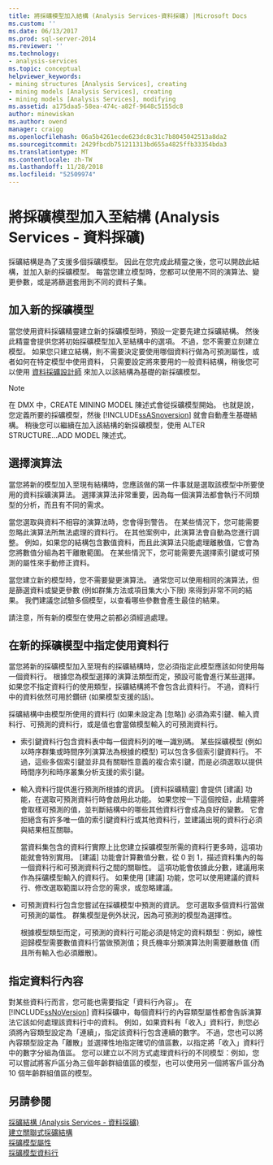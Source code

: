 ```yaml
---
title: 將採礦模型加入結構 (Analysis Services-資料採礦) |Microsoft Docs
ms.custom: ''
ms.date: 06/13/2017
ms.prod: sql-server-2014
ms.reviewer: ''
ms.technology:
- analysis-services
ms.topic: conceptual
helpviewer_keywords:
- mining structures [Analysis Services], creating
- mining models [Analysis Services], creating
- mining models [Analysis Services], modifying
ms.assetid: a175daa5-58ea-474c-a82f-9648c5155dc8
author: minewiskan
ms.author: owend
manager: craigg
ms.openlocfilehash: 06a5b4261ecde623dc8c31c7b8045042513a8da2
ms.sourcegitcommit: 2429fbcdb751211313bd655a4825ffb33354bda3
ms.translationtype: MT
ms.contentlocale: zh-TW
ms.lasthandoff: 11/28/2018
ms.locfileid: "52509974"
---
```

# <a name="add-mining-models-to-a-structure-analysis-services---data-mining"></a>將採礦模型加入至結構 (Analysis Services - 資料採礦)
  採礦結構是為了支援多個採礦模型。 因此在您完成此精靈之後，您可以開啟此結構，並加入新的採礦模型。 每當您建立模型時，您都可以使用不同的演算法、變更參數，或是將篩選套用到不同的資料子集。  
  
## <a name="adding-new-mining-models"></a>加入新的採礦模型  
 當您使用資料採礦精靈建立新的採礦模型時，預設一定要先建立採礦結構。 然後此精靈會提供您將初始採礦模型加入至結構中的選項。 不過，您不需要立刻建立模型。 如果您只建立結構，則不需要決定要使用哪個資料行做為可預測屬性，或者如何在特定模型中使用資料， 只需要設定將來要用的一般資料結構，稍後您可以使用 [資料採礦設計師](data-mining-designer.md) 來加入以該結構為基礎的新採礦模型。  
  
> [!NOTE]  
>  在 DMX 中，CREATE MINING MODEL 陳述式會從採礦模型開始。 也就是說，您定義所要的採礦模型，然後 [!INCLUDE[ssASnoversion](../../includes/ssasnoversion-md.md)] 就會自動產生基礎結構。 稍後您可以繼續在加入該結構的新採礦模型，使用 ALTER STRUCTURE...ADD MODEL 陳述式。  
  
## <a name="choosing-an-algorithm"></a>選擇演算法  
 當您將新的模型加入至現有結構時，您應該做的第一件事就是選取該模型中所要使用的資料採礦演算法。 選擇演算法非常重要，因為每一個演算法都會執行不同類型的分析，而且有不同的需求。  
  
 當您選取與資料不相容的演算法時，您會得到警告。 在某些情況下，您可能需要忽略此演算法所無法處理的資料行。 在其他案例中，此演算法會自動為您進行調整。 例如，如果您的結構包含數值資料，而且此演算法只能處理離散值，它會為您將數值分組為若干離散範圍。 在某些情況下，您可能需要先選擇索引鍵或可預測的屬性來手動修正資料。  
  
 當您建立新的模型時，您不需要變更演算法。 通常您可以使用相同的演算法，但是篩選資料或變更參數 (例如群集方法或項目集大小下限) 來得到非常不同的結果。 我們建議您試驗多個模型，以查看哪些參數會產生最佳的結果。  
  
 請注意，所有新的模型在使用之前都必須經過處理。  
  
## <a name="specifying-the-usage-of-columns-in-a-new-mining-model"></a>在新的採礦模型中指定使用資料行  
 當您將新的採礦模型加入至現有的採礦結構時，您必須指定此模型應該如何使用每一個資料行。 根據您為模型選擇的演算法類型而定，預設可能會進行某些選擇。 如果您不指定資料行的使用類型，採礦結構將不會包含此資料行。 不過，資料行中的資料依然可用於鑽研 (如果模型支援的話)。  
  
 採礦結構中由模型所使用的資料行 (如果未設定為 [忽略]) 必須為索引鍵、輸入資料行、可預測的資料行，或是值也會當做模型輸入的可預測資料行。  
  
-   索引鍵資料行包含資料表中每一個資料列的唯一識別碼。 某些採礦模型 (例如以時序群集或時間序列演算法為根據的模型) 可以包含多個索引鍵資料行。 不過，這些多個索引鍵並非具有關聯性意義的複合索引鍵，而是必須選取以提供時間序列和時序叢集分析支援的索引鍵。  
  
-   輸入資料行提供進行預測所根據的資訊。 [資料採礦精靈] 會提供 [建議] 功能，在選取可預測資料行時會啟用此功能。 如果您按一下這個按鈕，此精靈將會取樣可預測的值，並判斷結構中的哪些其他資料行會成為良好的變數。 它會拒絕含有許多唯一值的索引鍵資料行或其他資料行，並建議出現的資料行必須與結果相互關聯。  
  
     當資料集包含的資料行實際上比您建立採礦模型所需的資料行更多時，這項功能就會特別實用。 [建議] 功能會計算數值分數，從 0 到 1，描述資料集內的每一個資料行和可預測資料行之間的關聯性。 這項功能會依據此分數，建議用來作為採礦模型輸入的資料行。 如果使用 [建議] 功能，您可以使用建議的資料行、修改選取範圍以符合您的需求，或忽略建議。  
  
-   可預測資料行包含您嘗試在採礦模型中預測的資訊。 您可選取多個資料行當做可預測的屬性。 群集模型是例外狀況，因為可預測的模型為選擇性。  
  
     根據模型類型而定，可預測的資料行可能必須是特定的資料類型：例如，線性迴歸模型需要數值資料行當做預測值；貝氏機率分類演算法則需要離散值 (而且所有輸入也必須離散)。  
  
## <a name="specifying-column-content"></a>指定資料行內容  
 對某些資料行而言，您可能也需要指定「資料行內容」。 在 [!INCLUDE[ssNoVersion](../../includes/ssnoversion-md.md)] 資料採礦中，每個資料行的內容類型屬性都會告訴演算法它該如何處理該資料行中的資料。 例如，如果資料有「收入」資料行，則您必須將內容類型設定為「連續」，指定該資料行包含連續的數字。 不過，您也可以將內容類型設定為「離散」並選擇性地指定確切的值區數，以指定將「收入」資料行中的數字分組為值區。 您可以建立以不同方式處理資料行的不同模型：例如，您可以嘗試將客戶區分為三個年齡群組值區的模型，也可以使用另一個將客戶區分為 10 個年齡群組值區的模型。  
  
## <a name="see-also"></a>另請參閱  
 [採礦結構 &#40;Analysis Services - 資料採礦&#41;](mining-structures-analysis-services-data-mining.md)   
 [建立關聯式採礦結構](create-a-relational-mining-structure.md)   
 [採礦模型屬性](mining-model-properties.md)   
 [採礦模型資料行](mining-model-columns.md)  
  
  
